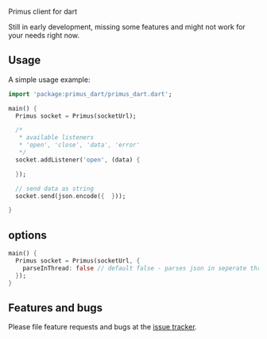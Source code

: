 Primus client for dart

Still in early development, missing some features and might not work for your needs right now.

## Usage

A simple usage example:

```dart
import 'package:primus_dart/primus_dart.dart';

main() {
  Primus socket = Primus(socketUrl);

  /*
   * available listeners
   * 'open', 'close', 'data', 'error'
   */
  socket.addListener('open', (data) {

  });

  // send data as string
  socket.send(json.encode({  }));

}
```

## options

```dart
main() {
  Primus socket = Primus(socketUrl, {
    parseInThread: false // default false - parses json in seperate thread
  });
}
```

## Features and bugs

Please file feature requests and bugs at the [issue tracker][tracker].

[tracker]: https://github.com/richie-south/primus-dart/issues
